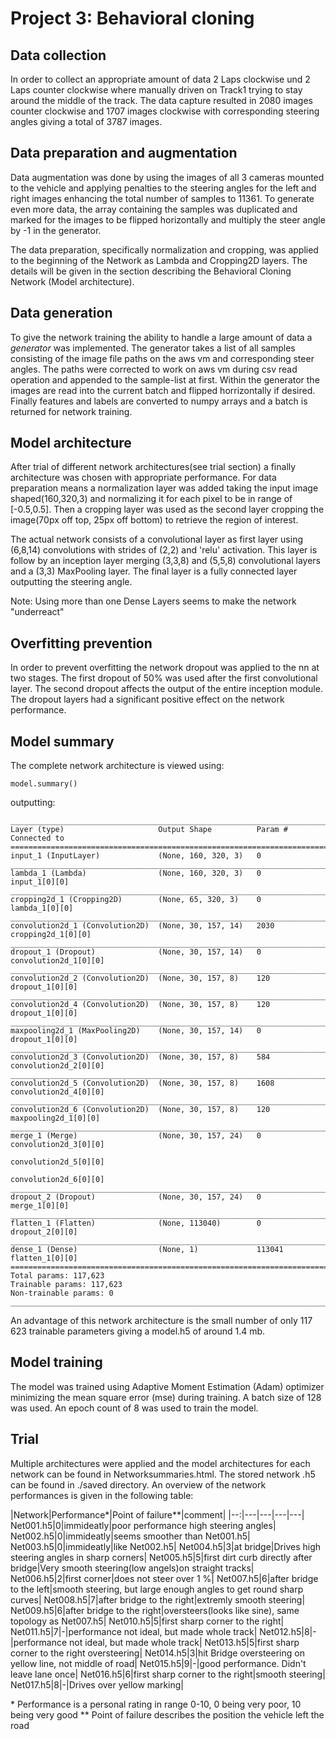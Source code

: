 # Project 3: Behavioral cloning

## Data collection

In order to collect an appropriate amount of data 2 Laps clockwise und 2 Laps counter clockwise where manually driven on Track1 trying to stay around the middle of the track.
The data capture resulted in 2080 images counter clockwise and 1707 images clockwise with corresponding steering angles giving a total of 3787 images.

## Data preparation and augmentation
Data augmentation was done by using the images of all 3 cameras mounted to the vehicle and applying penalties to the steering angles for the left and right images enhancing the total number of samples to 11361. 
To generate even more data, the array containing the samples was duplicated and marked for the images to be flipped horizontally and multiply the steer angle by -1 in the generator.

The data preparation, specifically normalization and cropping, was applied to the beginning of the Network as Lambda and Cropping2D layers. The details will be given in the section describing the Behavioral Cloning Network (Model architecture).

## Data generation 

To give the network training the ability to handle a large amount of data a *generator* was implemented. The generator takes a list of all samples consisting of the image file paths on the aws vm and corresponding steer angles. The paths were corrected to work on aws vm during csv read operation and appended to the sample-list at first. Within the generator the images are read into the current batch and flipped horrizontally if desired. Finally features and labels are converted to numpy arrays and a batch is returned for network training.

## Model architecture

After trial of different network architectures(see trial section) a finally architecture was chosen with appropriate performance.
For data preparation means a normalization layer was added taking the input image shaped(160,320,3) and normalizing it for each pixel to be in range of [-0.5,0.5]. Then a cropping layer was used as the second layer cropping the image(70px off top, 25px off bottom) to retrieve the region of interest.

The actual network consists of a convolutional layer as first layer using (6,8,14) convolutions with strides of (2,2) and 'relu' activation. This layer is follow by an inception layer merging (3,3,8) and (5,5,8) convolutional layers and a (3,3) MaxPooling layer. The final layer is a fully connected layer outputting the steering angle.

Note: Using more than one Dense Layers seems to make the network "underreact"

## Overfitting prevention

In order to prevent overfitting the network dropout was applied to the nn at two stages. The first dropout of 50% was used after the first convolutional layer. The second dropout affects the output of the entire inception module. The dropout layers had a significant positive effect on the network performance.

## Model summary

The complete network architecture is viewed using:
```
model.summary()
```
outputting:
```
____________________________________________________________________________________________________
Layer (type)                     Output Shape          Param #     Connected to                     
====================================================================================================
input_1 (InputLayer)             (None, 160, 320, 3)   0                                            
____________________________________________________________________________________________________
lambda_1 (Lambda)                (None, 160, 320, 3)   0           input_1[0][0]                    
____________________________________________________________________________________________________
cropping2d_1 (Cropping2D)        (None, 65, 320, 3)    0           lambda_1[0][0]                   
____________________________________________________________________________________________________
convolution2d_1 (Convolution2D)  (None, 30, 157, 14)   2030        cropping2d_1[0][0]               
____________________________________________________________________________________________________
dropout_1 (Dropout)              (None, 30, 157, 14)   0           convolution2d_1[0][0]            
____________________________________________________________________________________________________
convolution2d_2 (Convolution2D)  (None, 30, 157, 8)    120         dropout_1[0][0]                  
____________________________________________________________________________________________________
convolution2d_4 (Convolution2D)  (None, 30, 157, 8)    120         dropout_1[0][0]                  
____________________________________________________________________________________________________
maxpooling2d_1 (MaxPooling2D)    (None, 30, 157, 14)   0           dropout_1[0][0]                  
____________________________________________________________________________________________________
convolution2d_3 (Convolution2D)  (None, 30, 157, 8)    584         convolution2d_2[0][0]            
____________________________________________________________________________________________________
convolution2d_5 (Convolution2D)  (None, 30, 157, 8)    1608        convolution2d_4[0][0]            
____________________________________________________________________________________________________
convolution2d_6 (Convolution2D)  (None, 30, 157, 8)    120         maxpooling2d_1[0][0]             
____________________________________________________________________________________________________
merge_1 (Merge)                  (None, 30, 157, 24)   0           convolution2d_3[0][0]            
                                                                   convolution2d_5[0][0]            
                                                                   convolution2d_6[0][0]            
____________________________________________________________________________________________________
dropout_2 (Dropout)              (None, 30, 157, 24)   0           merge_1[0][0]                    
____________________________________________________________________________________________________
flatten_1 (Flatten)              (None, 113040)        0           dropout_2[0][0]                  
____________________________________________________________________________________________________
dense_1 (Dense)                  (None, 1)             113041      flatten_1[0][0]                  
====================================================================================================
Total params: 117,623
Trainable params: 117,623
Non-trainable params: 0
____________________________________________________________________________________________________
```

An advantage of this network architecture is the small number of only 117 623 trainable parameters giving a model.h5 of around 1.4 mb.

## Model training

The model was trained using Adaptive Moment Estimation (Adam) optimizer minimizing the mean square error (mse) during training. A batch size of 128 was used. An epoch count of 8 was used to train the model.

## Trial

Multiple architectures were applied and the model architectures for each network can be found in Networksummaries.html. The stored network .h5 can be found in ./saved directory.
An overview of the network performances is given in the following table:

|Network|Performance\*|Point of failure\*\*|comment|
|--:|---|---|---|---|
Net001.h5|0|immideatly|poor performance high steering angles|
Net002.h5|0|immideatly|seems smoother than Net001.h5|
Net003.h5|0|immideatly|like Net002.h5|
Net004.h5|3|at bridge|Drives high steering angles in sharp corners|
Net005.h5|5|first dirt curb directly after bridge|Very smooth steering(low angels)on straight tracks|
Net006.h5|2|first corner|does not steer over 1 %|
Net007.h5|6|after bridge to the left|smooth steering, but large enough angles to get round sharp curves|
Net008.h5|7|after bridge to the right|extremly smooth steering|
Net009.h5|6|after bridge to the right|oversteers(looks like sine), same topology as Net007.h5|
Net010.h5|5|first sharp corner to the right|
Net011.h5|7|-|performance not ideal, but made whole track|
Net012.h5|8|-|performance not ideal, but made whole track|
Net013.h5|5|first sharp corner to the right	oversteering|
Net014.h5|3|hit Bridge	oversteering on yellow line, not middle of road|
Net015.h5|9|-|good performance. Didn't leave lane once|
Net016.h5|6|first sharp corner to the right|smooth steering|
Net017.h5|8|-|Drives over yellow marking|

\* Performance is a personal rating in range 0-10, 0 being very poor, 10 being very good
\*\* Point of failure describes the position the vehicle left the road
